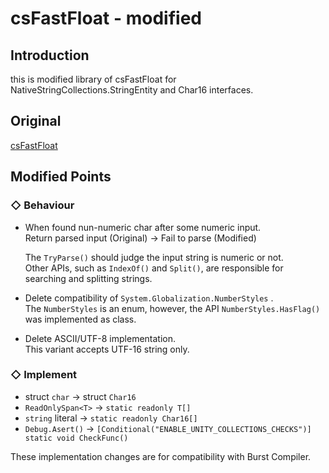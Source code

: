 # csFastFloat - modified

## Introduction
this is modified library of csFastFloat for NativeStringCollections.StringEntity and Char16 interfaces.

## Original
[csFastFloat](https://github.com/CarlVerret/csFastFloat)

## Modified Points

### ◇ Behaviour
  - When found nun-numeric char after some numeric input.  
    Return parsed input (Original) -> Fail to parse (Modified)  

    The `TryParse()` should judge the input string is numeric or not.  
    Other APIs, such as `IndexOf()` and `Split()`, are responsible for searching and splitting strings.

  - Delete compatibility of `System.Globalization.NumberStyles` .  
      The `NumberStyles` is an enum, however, the API `NumberStyles.HasFlag()` was implemented as class.

  - Delete ASCII/UTF-8 implementation.  
    This variant accepts UTF-16 string only.


### ◇ Implement
  - struct `char` -> struct `Char16`
  - `ReadOnlySpan<T>` -> `static readonly T[]`
  - `string` literal -> `static readonly Char16[]`
  - `Debug.Asert()` -> `[Conditional("ENABLE_UNITY_COLLECTIONS_CHECKS")] static void CheckFunc()`


  These implementation changes are for compatibility with Burst Compiler.

